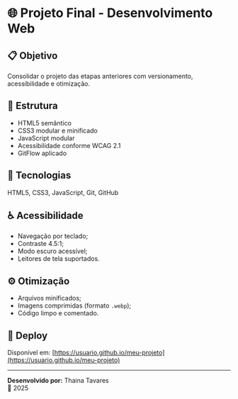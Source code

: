 # 🌐 Projeto Final - Desenvolvimento Web

## 📋 Objetivo
Consolidar o projeto das etapas anteriores com versionamento, acessibilidade e otimização.

## 🧱 Estrutura
- HTML5 semântico
- CSS3 modular e minificado
- JavaScript modular
- Acessibilidade conforme WCAG 2.1
- GitFlow aplicado

## 🚀 Tecnologias
HTML5, CSS3, JavaScript, Git, GitHub

## ♿ Acessibilidade
- Navegação por teclado;
- Contraste 4.5:1;
- Modo escuro acessível;
- Leitores de tela suportados.

## ⚙️ Otimização
- Arquivos minificados;
- Imagens comprimidas (formato `.webp`);
- Código limpo e comentado.

## 🔗 Deploy
Disponível em: [https://usuario.github.io/meu-projeto](https://usuario.github.io/meu-projeto)

---
**Desenvolvido por:** Thaina Tavares  
📅 2025
